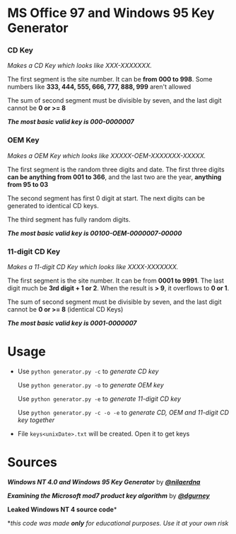 # MS Office 97 and Windows 95 Key Generator

### CD Key
*Makes a CD Key which looks like XXX-XXXXXXX.*

The first segment is the site number. It can be **from 000 to 998**. Some numbers like **333, 444, 555, 666, 777, 888, 999** aren't allowed

The sum of second segment must be divisible by seven, and the last digit cannot be **0 or >= 8**

*****The most basic valid key is 000-0000007*****

### OEM Key
*Makes a OEM Key which looks like XXXXX-OEM-XXXXXXX-XXXXX.*

The first segment is the random three digits and date. The first three digits **can be anything from 001 to 366**, and the last two are the year, **anything from 95 to 03**

The second segment has first 0 digit at start. The next digits can be generated to identical CD keys.

The third segment has fully random digits.

*****The most basic valid key is 00100-OEM-0000007-00000*****

### 11-digit CD Key
*Makes a 11-digit CD Key which looks like XXXX-XXXXXXX.*

The first segment is the site number. It can be from **0001 to 9991**. The last digit much be **3rd digit + 1 or 2**. When the result is **> 9**, it overflows to **0 or 1**.

The sum of second segment must be divisible by seven, and the last digit cannot be **0 or >= 8** (identical CD Keys)

*****The most basic valid key is 0001-0000007*****

# Usage
* Use `python generator.py -c` to *generate CD key*
  
  Use `python generator.py -o` to *generate OEM key*

  Use `python generator.py -e` to *generate 11-digit CD key*

  Use `python generator.py -c -o -e` to *generate CD, OEM and 11-digit CD key together*

* File `keys<unixDate>.txt` will be created. Open it to get keys

# Sources
***Windows NT 4.0 and Windows 95 Key Generator*** by ***[@nilaerdna](https://github.com/nilaerdna/Windows95NT4KeyGenerator)***

***Examining the Microsoft mod7 product key algorithm*** by ***[@dgurney](https://gurney.dev/posts/mod7/)***

**Leaked Windows NT 4 source code***

**this code was made **only** for educational purposes. Use it at your own risk*